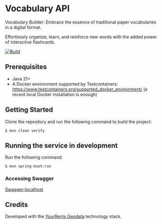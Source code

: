# Vocabulary API
Vocabulary Builder: Embrace the essence of traditional paper vocabularies in a digital format.    

Effortlessly organize, learn, and reinforce new words with the added power of interactive flashcards.

[![Build](https://github.com/egch/vocabulary/actions/workflows/maven.yml/badge.svg)](https://github.com/egch/vocabulary/actions/workflows/maven.yml)

## Prerequisites

- Java 21+
- A Docker environment supported by Testcontainers: <https://www.testcontainers.org/supported_docker_environment/> (a recent local Docker installation is enough)

## Getting Started

Clone the repository and run the following command to build the project:

```shell
$ mvn clean verify
```

## Running the service in development

Run the following command:

```shell
$ mvn spring-boot:run
```
### Accessing Swagger
[Swagger-localhost](http://localhost:8080/swagger-ui/index.html#/)

## Credits
Developed with the [YourRents Geodata](https://github.com/your-rents) technology stack.
